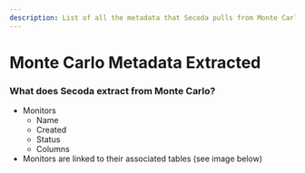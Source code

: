 ```yaml
---
description: List of all the metadata that Secoda pulls from Monte Carlo
---
```


# Monte Carlo Metadata Extracted

### What does Secoda extract from Monte Carlo?

* Monitors
  * Name
  * Created&#x20;
  * Status
  * Columns
* Monitors are linked to their associated tables (see image below)

<figure><img src="https://secoda-public-media-assets.s3.amazonaws.com/0eece5fa-3889-4de5-b5b0-4faf2a895338.png" alt=""><figcaption></figcaption></figure>
